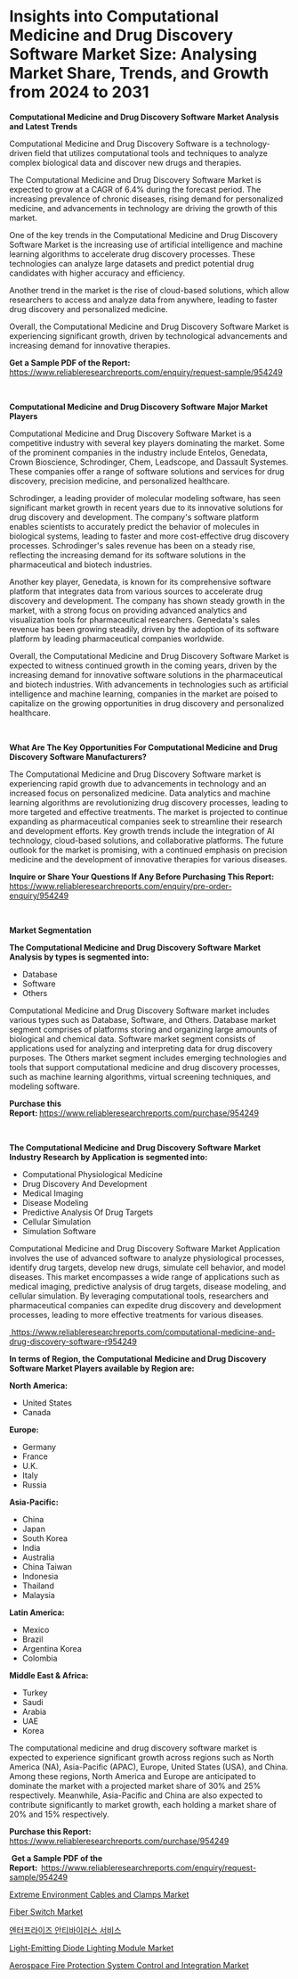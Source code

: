 <p><h1>Insights into Computational Medicine and Drug Discovery Software Market Size: Analysing Market Share, Trends, and Growth from 2024 to 2031</h1></p><p><strong>Computational Medicine and Drug Discovery Software Market Analysis and Latest Trends</strong></p>
<p><p>Computational Medicine and Drug Discovery Software is a technology-driven field that utilizes computational tools and techniques to analyze complex biological data and discover new drugs and therapies. </p><p>The Computational Medicine and Drug Discovery Software Market is expected to grow at a CAGR of 6.4% during the forecast period. The increasing prevalence of chronic diseases, rising demand for personalized medicine, and advancements in technology are driving the growth of this market.</p><p>One of the key trends in the Computational Medicine and Drug Discovery Software Market is the increasing use of artificial intelligence and machine learning algorithms to accelerate drug discovery processes. These technologies can analyze large datasets and predict potential drug candidates with higher accuracy and efficiency.</p><p>Another trend in the market is the rise of cloud-based solutions, which allow researchers to access and analyze data from anywhere, leading to faster drug discovery and personalized medicine.</p><p>Overall, the Computational Medicine and Drug Discovery Software Market is experiencing significant growth, driven by technological advancements and increasing demand for innovative therapies.</p></p>
<p><strong>Get a Sample PDF of the Report:&nbsp;</strong> <a href="https://www.reliableresearchreports.com/enquiry/request-sample/954249">https://www.reliableresearchreports.com/enquiry/request-sample/954249</a></p>
<p>&nbsp;</p>
<p><strong>Computational Medicine and Drug Discovery Software Major Market Players</strong></p>
<p><p>Computational Medicine and Drug Discovery Software Market is a competitive industry with several key players dominating the market. Some of the prominent companies in the industry include Entelos, Genedata, Crown Bioscience, Schrodinger, Chem, Leadscope, and Dassault Systemes. These companies offer a range of software solutions and services for drug discovery, precision medicine, and personalized healthcare.</p><p>Schrodinger, a leading provider of molecular modeling software, has seen significant market growth in recent years due to its innovative solutions for drug discovery and development. The company's software platform enables scientists to accurately predict the behavior of molecules in biological systems, leading to faster and more cost-effective drug discovery processes. Schrodinger's sales revenue has been on a steady rise, reflecting the increasing demand for its software solutions in the pharmaceutical and biotech industries.</p><p>Another key player, Genedata, is known for its comprehensive software platform that integrates data from various sources to accelerate drug discovery and development. The company has shown steady growth in the market, with a strong focus on providing advanced analytics and visualization tools for pharmaceutical researchers. Genedata's sales revenue has been growing steadily, driven by the adoption of its software platform by leading pharmaceutical companies worldwide.</p><p>Overall, the Computational Medicine and Drug Discovery Software Market is expected to witness continued growth in the coming years, driven by the increasing demand for innovative software solutions in the pharmaceutical and biotech industries. With advancements in technologies such as artificial intelligence and machine learning, companies in the market are poised to capitalize on the growing opportunities in drug discovery and personalized healthcare.</p></p>
<p>&nbsp;</p>
<p><strong>What Are The Key Opportunities For Computational Medicine and Drug Discovery Software Manufacturers?</strong></p>
<p><p>The Computational Medicine and Drug Discovery Software market is experiencing rapid growth due to advancements in technology and an increased focus on personalized medicine. Data analytics and machine learning algorithms are revolutionizing drug discovery processes, leading to more targeted and effective treatments. The market is projected to continue expanding as pharmaceutical companies seek to streamline their research and development efforts. Key growth trends include the integration of AI technology, cloud-based solutions, and collaborative platforms. The future outlook for the market is promising, with a continued emphasis on precision medicine and the development of innovative therapies for various diseases.</p></p>
<p><strong>Inquire or Share Your Questions If Any Before Purchasing This Report:</strong> <a href="https://www.reliableresearchreports.com/enquiry/pre-order-enquiry/954249">https://www.reliableresearchreports.com/enquiry/pre-order-enquiry/954249</a></p>
<p>&nbsp;</p>
<p><strong>Market Segmentation</strong></p>
<p><strong>The Computational Medicine and Drug Discovery Software Market Analysis by types is segmented into:</strong></p>
<p><ul><li>Database</li><li>Software</li><li>Others</li></ul></p>
<p><p>Computational Medicine and Drug Discovery Software market includes various types such as Database, Software, and Others. Database market segment comprises of platforms storing and organizing large amounts of biological and chemical data. Software market segment consists of applications used for analyzing and interpreting data for drug discovery purposes. The Others market segment includes emerging technologies and tools that support computational medicine and drug discovery processes, such as machine learning algorithms, virtual screening techniques, and modeling software.</p></p>
<p><strong>Purchase this Report:&nbsp;</strong><a href="https://www.reliableresearchreports.com/purchase/954249">https://www.reliableresearchreports.com/purchase/954249</a></p>
<p>&nbsp;</p>
<p><strong>The Computational Medicine and Drug Discovery Software Market Industry Research by Application is segmented into:</strong></p>
<p><ul><li>Computational Physiological Medicine</li><li>Drug Discovery And Development</li><li>Medical Imaging</li><li>Disease Modeling</li><li>Predictive Analysis Of Drug Targets</li><li>Cellular Simulation</li><li>Simulation Software</li></ul></p>
<p><p>Computational Medicine and Drug Discovery Software Market Application involves the use of advanced software to analyze physiological processes, identify drug targets, develop new drugs, simulate cell behavior, and model diseases. This market encompasses a wide range of applications such as medical imaging, predictive analysis of drug targets, disease modeling, and cellular simulation. By leveraging computational tools, researchers and pharmaceutical companies can expedite drug discovery and development processes, leading to more effective treatments for various diseases.</p></p>
<p><a href="https://www.reliableresearchreports.com/computational-medicine-and-drug-discovery-software-r954249">&nbsp;https://www.reliableresearchreports.com/computational-medicine-and-drug-discovery-software-r954249</a></p>
<p><strong>In terms of Region, the Computational Medicine and Drug Discovery Software Market Players available by Region are:</strong></p>
<p>
    <p> <strong> North America: </strong>
        <ul>
            <li>United States</li>
            <li>Canada</li>
        </ul>
        </p> 
    <p> <strong> Europe: </strong>
        <ul>
            <li>Germany</li>
            <li>France</li>
            <li>U.K.</li>
            <li>Italy</li>
            <li>Russia</li>
        </ul>
        </p> 
    <p> <strong> Asia-Pacific: </strong>
        <ul>
            <li>China</li>
            <li>Japan</li>
            <li>South Korea</li>
            <li>India</li>
            <li>Australia</li>
            <li>China Taiwan</li>
            <li>Indonesia</li>
            <li>Thailand</li>
            <li>Malaysia</li>
        </ul>
        </p> 
    <p> <strong> Latin America: </strong>
        <ul>
            <li>Mexico</li>
            <li>Brazil</li>
            <li>Argentina Korea</li>
            <li>Colombia</li>
        </ul>
        </p> 
    <p> <strong> Middle East & Africa: </strong>
        <ul>
            <li>Turkey</li>
            <li>Saudi</li>
            <li>Arabia</li>
            <li>UAE</li>
            <li>Korea</li>
        </ul>
    </p>
    </p>
<p><p>The computational medicine and drug discovery software market is expected to experience significant growth across regions such as North America (NA), Asia-Pacific (APAC), Europe, United States (USA), and China. Among these regions, North America and Europe are anticipated to dominate the market with a projected market share of 30% and 25% respectively. Meanwhile, Asia-Pacific and China are also expected to contribute significantly to market growth, each holding a market share of 20% and 15% respectively.</p></p>
<p><strong>Purchase this Report: </strong><a href="https://www.reliableresearchreports.com/purchase/954249">https://www.reliableresearchreports.com/purchase/954249</a></p>
<p>&nbsp;<strong>Get a Sample PDF of the Report:&nbsp;&nbsp;</strong><a href="https://www.reliableresearchreports.com/enquiry/request-sample/954249">https://www.reliableresearchreports.com/enquiry/request-sample/954249</a></p>
<p><strong></strong></p>
<p><p><a href="https://github.com/qrkceaah30/Market-Research-Report-List-1/blob/main/extreme-environment-cables-and-clamps-market.md">Extreme Environment Cables and Clamps Market</a></p><p><a href="https://www.linkedin.com/pulse/navigating-global-fiber-switch-market-landscape-trends-forecasts-qys6e?trackingId=bo68oE8wS6GNbGWYCaLXPA%3D%3D">Fiber Switch Market</a></p><p><a href="https://github.com/JosefaRice/Market-Research-Report-List-2/blob/main/796042582349.md">엔터프라이즈 안티바이러스 서비스</a></p><p><a href="https://www.linkedin.com/pulse/exploring-light-emitting-diode-lighting-module-market-dynamics-jb1qe?trackingId=323BW6wzSlOLxovEDBd5KA%3D%3D">Light-Emitting Diode Lighting Module Market</a></p><p><a href="https://github.com/caicuccucga/Market-Research-Report-List-2/blob/main/aerospace-fire-protection-system-control-and-integration-market.md">Aerospace Fire Protection System Control and Integration Market</a></p></p>